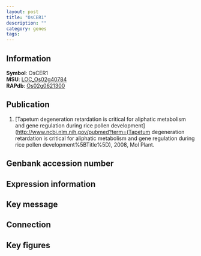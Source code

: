 ```yaml
---
layout: post
title: "OsCER1"
description: ""
category: genes
tags: 
---
```


## Information
__Symbol__: OsCER1  
__MSU__: [LOC_Os02g40784](http://rice.plantbiology.msu.edu/cgi-bin/ORF_infopage.cgi?orf=LOC_Os02g40784)  
__RAPdb__: [Os02g0621300](http://rapdb.dna.affrc.go.jp/viewer/gbrowse_details/irgsp1?name=Os02g0621300)  

## Publication
1. [Tapetum degeneration retardation is critical for aliphatic metabolism and gene regulation during rice pollen development](http://www.ncbi.nlm.nih.gov/pubmed?term=(Tapetum degeneration retardation is critical for aliphatic metabolism and gene regulation during rice pollen development%5BTitle%5D), 2008, Mol Plant.

## Genbank accession number

## Expression information

## Key message

## Connection

## Key figures


